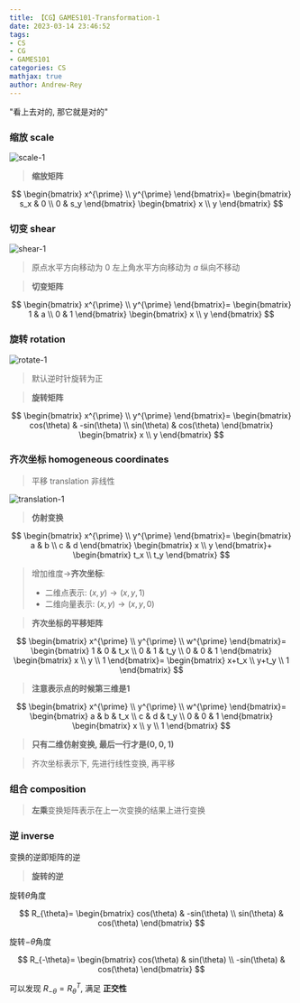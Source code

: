 ```yaml
---
title: 【CG】GAMES101-Transformation-1
date: 2023-03-14 23:46:52
tags: 
- CS
- CG
- GAMES101
categories: CS
mathjax: true
author: Andrew-Rey
---
```


"看上去对的, 那它就是对的"

<!--more-->

### 缩放 scale

![scale-1](scale-1.png)

> **缩放矩阵**

$$
\begin{bmatrix}
    x^{\prime} \\
    y^{\prime}
\end{bmatrix}=
\begin{bmatrix}
    s_x & 0 \\
    0 & s_y
\end{bmatrix}
\begin{bmatrix}
    x \\
    y
\end{bmatrix}
$$

### 切变 shear

![shear-1](shear.png)

> 原点水平方向移动为 $0$
> 左上角水平方向移动为 $a$
> 纵向不移动

> **切变矩阵**

$$
\begin{bmatrix}
    x^{\prime} \\
    y^{\prime}
\end{bmatrix}=
\begin{bmatrix}
    1 & a \\
    0 & 1
\end{bmatrix}
\begin{bmatrix}
    x \\
    y
\end{bmatrix}
$$

### 旋转 rotation

![rotate-1](rotate-1.png)

> 默认逆时针旋转为正

> **旋转矩阵**

$$
\begin{bmatrix}
    x^{\prime} \\
    y^{\prime}
\end{bmatrix}=
\begin{bmatrix}
    cos(\theta) & -sin(\theta) \\
    sin(\theta) & cos(\theta)
\end{bmatrix}
\begin{bmatrix}
    x \\
    y
\end{bmatrix}
$$

### 齐次坐标 homogeneous coordinates

> 平移 translation
> 非线性

![translation-1](translation-1.png)

> **仿射变换**

$$
\begin{bmatrix}
    x^{\prime} \\
    y^{\prime}
\end{bmatrix}=
\begin{bmatrix}
    a & b \\
    c & d
\end{bmatrix}
\begin{bmatrix}
    x \\
    y
\end{bmatrix}+
\begin{bmatrix}
    t_x \\
    t_y
\end{bmatrix}
$$

> 增加维度$\rightarrow$**齐次坐标**:
>
> - 二维点表示: $(x,y)\rightarrow(x,y,1)$
> - 二维向量表示: $(x,y)\rightarrow(x,y,0)$

> **齐次坐标的平移矩阵**

$$
\begin{bmatrix}
    x^{\prime} \\
    y^{\prime} \\
    w^{\prime}
\end{bmatrix}=
\begin{bmatrix}
    1 & 0 & t_x \\
    0 & 1 & t_y \\
    0 & 0 & 1
\end{bmatrix}
\begin{bmatrix}
    x \\
    y \\
    1
\end{bmatrix}=
\begin{bmatrix}
    x+t_x \\
    y+t_y \\
    1
\end{bmatrix}
$$

> **注意表示点的时候第三维是1**

$$
\begin{bmatrix}
    x^{\prime} \\
    y^{\prime} \\
    w^{\prime}
\end{bmatrix}=
\begin{bmatrix}
    a & b & t_x \\
    c & d & t_y \\
    0 & 0 & 1
\end{bmatrix}
\begin{bmatrix}
    x \\
    y \\
    1
\end{bmatrix}
$$

> **只有二维仿射变换, 最后一行才是$(0,0,1)$**

> 齐次坐标表示下, 先进行线性变换, 再平移

### 组合 composition

> **左乘**变换矩阵表示在上一次变换的结果上进行变换

### 逆 inverse

变换的逆即矩阵的逆

> **旋转的逆**

旋转$\theta$角度

$$
R_{\theta}=
\begin{bmatrix}
    cos(\theta) & -sin(\theta) \\
    sin(\theta) & cos(\theta)
\end{bmatrix}
$$

旋转$-\theta$角度

$$
R_{-\theta}=
\begin{bmatrix}
    cos(\theta) & sin(\theta) \\
    -sin(\theta) & cos(\theta)
\end{bmatrix}
$$

可以发现 $R_{-\theta}=R_{\theta}^T$, 满足 **正交性**


